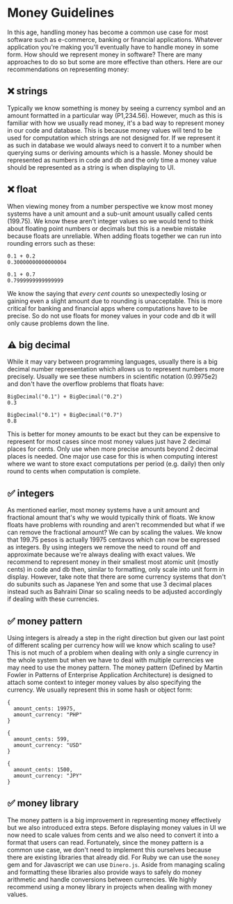 # Money Guidelines

In this age, handling money has become a common use case for most software such as e-commerce, banking or financial applications. Whatever application you're making you'll eventually have to handle money in some form. How should we represent money in software? There are many approaches to do so but some are more effective than others. Here are our recommendations on representing money:

## ❌ strings

Typically we know something is money by seeing a currency symbol and an amount formatted in a particular way (P1,234.56). However, much as this is familiar with how we usually read money, it's a bad way to represent money in our code and database. This is because money values will tend to be used for computation which strings are not designed for. If we represent it as such in database we would always need to convert it to a number when querying sums or deriving amounts which is a hassle. Money should be represented as numbers in code and db and the only time a money value should be represented as a string is when displaying to UI.

## ❌ float

When viewing money from a number perspective we know most money systems have a unit amount and a sub-unit amount usually called cents (199.75). We know these aren't integer values so we would tend to think about floating point numbers or decimals but this is a newbie mistake because floats are unreliable. When adding floats together we can run into rounding errors such as these:

```
0.1 + 0.2
0.30000000000000004

0.1 + 0.7
0.7999999999999999
```

We know the saying that *every cent counts* so unexpectedly losing or gaining even a slight amount due to rounding is unacceptable. This is more critical for banking and financial apps where computations have to be precise. So do not use floats for money values in your code and db it will only cause problems down the line.

## ⚠️  big decimal

While it may vary between programming languages, usually there is a big decimal number representation which allows us to represent numbers more precisely. Usually we see these numbers in scientific notation (0.9975e2) and don't have the overflow problems that floats have:

```
BigDecimal("0.1") + BigDecimal("0.2")
0.3

BigDecimal("0.1") + BigDecimal("0.7")
0.8
```

This is better for money amounts to be exact but they can be expensive to represent for most cases since most money values just have 2 decimal places for cents. Only use when more precise amounts beyond 2 decimal places is needed. One major use case for this is when computing interest where we want to store exact computations per period (e.g. daily) then only round to cents when computation is complete.

## ✅ integers

As mentioned earlier, most money systems have a unit amount and fractional amount that's why we would typically think of floats. We know floats have problems with rounding and aren't recommended but what if we can remove the fractional amount? We can by scaling the values. We know that 199.75 pesos is actually 19975 centavos which can now be expressed as integers. By using integers we remove the need to round off and approximate because we're always dealing with exact values. We recommend to represent money in their smallest most atomic unit (mostly cents) in code and db then, similar to formatting, only scale into unit form in display. However, take note that there are some currency systems that don't do subunits such as Japanese Yen and some that use 3 decimal places instead such as Bahraini Dinar so scaling needs to be adjusted accordingly if dealing with these currencies.

## ✅ money pattern

Using integers is already a step in the right direction but given our last point of different scaling per currency how will we know which scaling to use? This is not much of a problem when dealing with only a single currency in the whole system but when we have to deal with multiple currencies we may need to use the money pattern. The money pattern (Defined by Martin Fowler in Patterns of Enterprise Application Architecture) is designed to attach some context to integer money values by also specifying the currency. We usually represent this in some hash or object form:

```
{
  amount_cents: 19975,
  amount_currency: "PHP"
}

{
  amount_cents: 599,
  amount_currency: "USD"
}

{
  amount_cents: 1500,
  amount_currency: "JPY"
}
```

## ✅ money library

The money pattern is a big improvement in representing money effectively but we also introduced extra steps. Before displaying money values in UI we now need to scale values from cents and we also need to convert it into a format that users can read. Fortunately, since the money pattern is a common use case, we don't need to implement this ourselves because there are existing libraries that already did. For Ruby we can use the `money` gem and for Javascript we can use `Dinero.js`. Aside from managing scaling and formatting these libraries also provide ways to safely do money arithmetic and handle conversions between currencies. We highly recommend using a money library in projects when dealing with money values.
